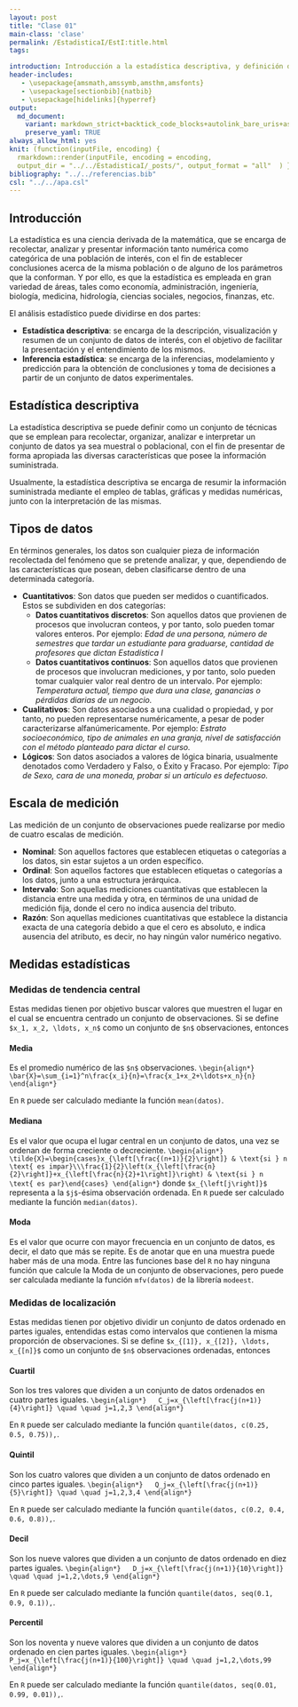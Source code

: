 ```yaml
---
layout: post
title: "Clase 01"
main-class: 'clase'
permalink: /EstadisticaI/EstI:title.html
tags:

introduction: Introducción a la estadística descriptiva, y definición de las medidas más usadas en la práctica.
header-includes:
   - \usepackage{amsmath,amssymb,amsthm,amsfonts}
   - \usepackage[sectionbib]{natbib}
   - \usepackage[hidelinks]{hyperref}
output:
  md_document:
    variant: markdown_strict+backtick_code_blocks+autolink_bare_uris+ascii_identifiers+tex_math_single_backslash
    preserve_yaml: TRUE
always_allow_html: yes   
knit: (function(inputFile, encoding) {
  rmarkdown::render(inputFile, encoding = encoding,
  output_dir = "../../EstadisticaI/_posts/", output_format = "all"  ) })
bibliography: "../../referencias.bib"
csl: "../../apa.csl"
---
```








Introducción
------------

La estadística es una ciencia derivada de la matemática, que se encarga
de recolectar, analizar y presentar información tanto numérica como
categórica de una población de interés, con el fin de establecer
conclusiones acerca de la misma población o de alguno de los parámetros
que la conforman. Y por ello, es que la estadística es empleada en gran
variedad de áreas, tales como economía, administración, ingeniería,
biología, medicina, hidrología, ciencias sociales, negocios, finanzas,
etc.

El análisis estadístico puede dividirse en dos partes:

-   **Estadística descriptiva**: se encarga de la descripción,
    visualización y resumen de un conjunto de datos de interés, con el
    objetivo de facilitar la presentación y el entendimiento de los
    mismos.
-   **Inferencia estadística**: se encarga de la inferencias,
    modelamiento y predicción para la obtención de conclusiones y toma
    de decisiones a partir de un conjunto de datos experimentales.

Estadística descriptiva
-----------------------

La estadística descriptiva se puede definir como un conjunto de técnicas
que se emplean para recolectar, organizar, analizar e interpretar un
conjunto de datos ya sea muestral o poblacional, con el fin de presentar
de forma apropiada las diversas características que posee la información
suministrada.

Usualmente, la estadística descriptiva se encarga de resumir la
información suministrada mediante el empleo de tablas, gráficas y
medidas numéricas, junto con la interpretación de las mismas.

Tipos de datos
--------------

En términos generales, los datos son cualquier pieza de información
recolectada del fenómeno que se pretende analizar, y que, dependiendo de
las características que posean, deben clasificarse dentro de una
determinada categoría.

-   **Cuantitativos**: Son datos que pueden ser medidos o cuantificados.
    Estos se subdividen en dos categorías:
    -   **Datos cuantitativos discretos**: Son aquellos datos que
        provienen de procesos que involucran conteos, y por tanto, solo
        pueden tomar valores enteros. Por ejemplo: *Edad de una persona,
        número de semestres que tardar un estudiante para graduarse,
        cantidad de profesores que dictan Estadística I*
    -   **Datos cuantitativos continuos**: Son aquellos datos que
        provienen de procesos que involucran mediciones, y por tanto,
        solo pueden tomar cualquier valor real dentro de un intervalo.
        Por ejemplo: *Temperatura actual, tiempo que dura una clase,
        ganancias o pérdidas diarias de un negocio.*
-   **Cualitativos**: Son datos asociados a una cualidad o propiedad, y
    por tanto, no pueden representarse numéricamente, a pesar de poder
    caracterizarse alfanúmericamente. Por ejemplo: *Estrato
    socioeconómico, tipo de animales en una granja, nivel de
    satisfacción con el método planteado para dictar el curso.*
-   **Lógicos**: Son datos asociados a valores de lógica binaria,
    usualmente denotados como Verdadero y Falso, o Éxito y Fracaso. Por
    ejemplo: *Tipo de Sexo, cara de una moneda, probar si un artículo es
    defectuoso.*

Escala de medición
------------------

Las medición de un conjunto de observaciones puede realizarse por medio
de cuatro escalas de medición.

-   **Nominal**: Son aquellos factores que establecen etiquetas o
    categorías a los datos, sin estar sujetos a un orden específico.
-   **Ordinal**: Son aquellos factores que establecen etiquetas o
    categorías a los datos, junto a una estructura jerárquica.
-   **Intervalo**: Son aquellas mediciones cuantitativas que establecen
    la distancia entre una medida y otra, en términos de una unidad de
    medición fija, donde el cero no indica ausencia del tributo.
-   **Razón**: Son aquellas mediciones cuantitativas que establece la
    distancia exacta de una categoría debido a que el cero es absoluto,
    e indica ausencia del atributo, es decir, no hay ningún valor
    numérico negativo.

Medidas estadísticas
--------------------

### Medidas de tendencia central

Estas medidas tienen por objetivo buscar valores que muestren el lugar
en el cual se encuentra centrado un conjunto de observaciones. Si se
define `$x_1, x_2, \ldots, x_n$` como un conjunto de `$n$`
observaciones, entonces

#### Media

Es el promedio numérico de las `$n$` observaciones.
`\begin{align*}   \bar{X}=\sum_{i=1}^n\frac{x_i}{n}=\frac{x_1+x_2+\ldots+x_n}{n} \end{align*}`

En <code>R</code> puede ser calculado mediante la función
<code>mean(datos)</code>.

#### Mediana

Es el valor que ocupa el lugar central en un conjunto de datos, una vez
se ordenan de forma creciente o decreciente.
`\begin{align*}   \tilde{X}=\begin{cases}x_{\left[\frac{(n+1)}{2}\right]} & \text{si } n \text{ es impar}\\\frac{1}{2}\left(x_{\left[\frac{n}{2}\right]}+x_{\left[\frac{n}{2}+1\right]}\right) & \text{si } n \text{ es par}\end{cases} \end{align*}`
donde `$x_{\left[j\right]}$` representa a la `$j$`-ésima observación
ordenada. En <code>R</code> puede ser calculado mediante la función
<code>median(datos)</code>.

#### Moda

Es el valor que ocurre con mayor frecuencia en un conjunto de datos, es
decir, el dato que más se repite. Es de anotar que en una muestra puede
haber más de una moda. Entre las funciones base del <code>R</code> no
hay ninguna función que calcule la Moda de un conjunto de observaciones,
pero puede ser calculada mediante la función <code>mfv(datos)</code> de
la librería <code>modeest</code>.

### Medidas de localización

Estas medidas tienen por objetivo dividir un conjunto de datos ordenado
en partes iguales, entendidas estas como intervalos que contienen la
misma proporción de observaciones. Si se define
`$x_{[1]}, x_{[2]}, \ldots, x_{[n]}$` como un conjunto de `$n$`
observaciones ordenadas, entonces

#### Cuartil

Son los tres valores que dividen a un conjunto de datos ordenados en
cuatro partes iguales.
`\begin{align*}   C_j=x_{\left[\frac{j(n+1)}{4}\right]} \quad \quad j=1,2,3 \end{align*}`

En <code>R</code> puede ser calculado mediante la función
<code>quantile(datos, c(0.25, 0.5, 0.75)),</code>.

#### Quintil

Son los cuatro valores que dividen a un conjunto de datos ordenado en
cinco partes iguales.
`\begin{align*}   Q_j=x_{\left[\frac{j(n+1)}{5}\right]} \quad \quad j=1,2,3,4 \end{align*}`

En <code>R</code> puede ser calculado mediante la función
<code>quantile(datos, c(0.2, 0.4, 0.6, 0.8)),</code>.

#### Decil

Son los nueve valores que dividen a un conjunto de datos ordenado en
diez partes iguales.
`\begin{align*}   D_j=x_{\left[\frac{j(n+1)}{10}\right]} \quad \quad j=1,2,\dots,9 \end{align*}`

En <code>R</code> puede ser calculado mediante la función
<code>quantile(datos, seq(0.1, 0.9, 0.1)),</code>.

#### Percentil

Son los noventa y nueve valores que dividen a un conjunto de datos
ordenado en cien partes iguales.
`\begin{align*}   P_j=x_{\left[\frac{j(n+1)}{100}\right]} \quad \quad j=1,2,\dots,99 \end{align*}`

En <code>R</code> puede ser calculado mediante la función
<code>quantile(datos, seq(0.01, 0.99, 0.01)),</code>.
